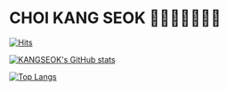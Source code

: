 # CHOI KANG SEOK 👋👋👋👋👋👋👋

[![Hits](https://hits.seeyoufarm.com/api/count/incr/badge.svg?url=https%3A%2F%2Fgithub.com%2Fchoikangseok&count_bg=%23F0B5C5&title_bg=%23F83232&icon=&icon_color=%23E7E7E7&title=hits&edge_flat=false)](https://hits.seeyoufarm.com)

[![KANGSEOK's GitHub stats](https://github-readme-stats.vercel.app/api?username=choikangseok)](https://github.com/anuraghazra/github-readme-stats)

[![Top Langs](https://github-readme-stats.vercel.app/api/top-langs/?username=choikangseok)](https://github.com/choikangseok/github-readme-stats)


<!--
**choikangseok/choikangseok** is a ✨ _special_ ✨ repository because its `README.md` (this file) appears on your GitHub profile.

Here are some ideas to get you started:

- 🔭 I’m currently working on ...
- 🌱 I’m currently learning ...
- 👯 I’m looking to collaborate on ...
- 🤔 I’m looking for help with ...
- 💬 Ask me about ...
- 📫 How to reach me: ...
- 😄 Pronouns: ...
- ⚡ Fun fact: ...
-->

